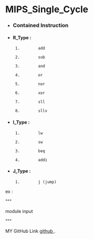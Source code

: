 # MIPS_Single_Cycle


- ###    Contained Instruction

- ####   R_Type :

       1.        add       

       2.        sub       

       3.        and      

       4.        or

       5.        nor       

       6.        xor 

       7.        sll      

       8.        sllv

- ####   I_Type :

       1.        lw

       2.        sw    

       3.        beq  

       4.        addi 

- ####   J_Type :

       1.        j (jump)


ex :


"""

module 
input

"""



MY GitHub Link  [  github  ](https://github.com/ahmed-kabil).




